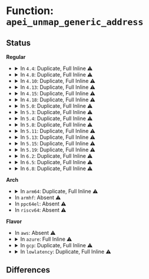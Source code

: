 # Function: <code>apei_unmap_generic_address</code>

## Status
<b>Regular</b>
<ul>
<li>
<details>
<summary>In <code>4.4</code>: Duplicate, Full Inline ⚠️</summary>

**Collision:** Static Duplication

**Inline:** Full

**Transformation:** False

**Instances:**

```
In drivers/acpi/apei/apei-base.c (ffffffff814b2f01)
Location: drivers/acpi/apei/apei-internal.h:74
Inline: True
Inline callers:
  - drivers/acpi/apei/apei-base.c:post_unmap_gar_callback
```
```
In drivers/acpi/apei/ghes.c (ffffffff814b5c85)
Location: drivers/acpi/apei/apei-internal.h:74
Inline: True
Inline callers:
  - drivers/acpi/apei/ghes.c:ghes_remove
  - drivers/acpi/apei/ghes.c:ghes_probe
  - drivers/acpi/apei/ghes.c:ghes_probe
```
</details>
</li>
<li>
<details>
<summary>In <code>4.8</code>: Duplicate, Full Inline ⚠️</summary>

**Collision:** Static Duplication

**Inline:** Full

**Transformation:** False

**Instances:**

```
In drivers/acpi/apei/apei-base.c (ffffffff81502821)
Location: drivers/acpi/apei/apei-internal.h:74
Inline: True
Inline callers:
  - drivers/acpi/apei/apei-base.c:post_unmap_gar_callback
```
```
In drivers/acpi/apei/ghes.c (ffffffff81505628)
Location: drivers/acpi/apei/apei-internal.h:74
Inline: True
Inline callers:
  - drivers/acpi/apei/ghes.c:ghes_remove
  - drivers/acpi/apei/ghes.c:ghes_probe
  - drivers/acpi/apei/ghes.c:ghes_probe
```
</details>
</li>
<li>
<details>
<summary>In <code>4.10</code>: Duplicate, Full Inline ⚠️</summary>

**Collision:** Static Duplication

**Inline:** Full

**Transformation:** False

**Instances:**

```
In drivers/acpi/apei/apei-base.c (ffffffff81526a11)
Location: drivers/acpi/apei/apei-internal.h:74
Inline: True
Inline callers:
  - drivers/acpi/apei/apei-base.c:post_unmap_gar_callback
```
```
In drivers/acpi/apei/ghes.c (ffffffff81529818)
Location: drivers/acpi/apei/apei-internal.h:74
Inline: True
Inline callers:
  - drivers/acpi/apei/ghes.c:ghes_remove
  - drivers/acpi/apei/ghes.c:ghes_probe
  - drivers/acpi/apei/ghes.c:ghes_probe
```
</details>
</li>
<li>
<details>
<summary>In <code>4.13</code>: Duplicate, Full Inline ⚠️</summary>

**Collision:** Static Duplication

**Inline:** Full

**Transformation:** False

**Instances:**

```
In drivers/acpi/apei/apei-base.c (ffffffff81539931)
Location: drivers/acpi/apei/apei-internal.h:74
Inline: True
Inline callers:
  - drivers/acpi/apei/apei-base.c:post_unmap_gar_callback
```
```
In drivers/acpi/apei/ghes.c (ffffffff8153d43e)
Location: drivers/acpi/apei/apei-internal.h:74
Inline: True
Inline callers:
  - drivers/acpi/apei/ghes.c:ghes_probe
  - drivers/acpi/apei/ghes.c:ghes_probe
  - drivers/acpi/apei/ghes.c:ghes_fini
  - drivers/acpi/apei/ghes.c:ghes_fini
```
</details>
</li>
<li>
<details>
<summary>In <code>4.15</code>: Duplicate, Full Inline ⚠️</summary>

**Collision:** Static Duplication

**Inline:** Full

**Transformation:** False

**Instances:**

```
In drivers/acpi/apei/apei-base.c (ffffffff8159c491)
Location: drivers/acpi/apei/apei-internal.h:75
Inline: True
Inline callers:
  - drivers/acpi/apei/apei-base.c:post_unmap_gar_callback
```
```
In drivers/acpi/apei/ghes.c (ffffffff815a0057)
Location: drivers/acpi/apei/apei-internal.h:75
Inline: True
Inline callers:
  - drivers/acpi/apei/ghes.c:ghes_probe
  - drivers/acpi/apei/ghes.c:ghes_probe
  - drivers/acpi/apei/ghes.c:ghes_fini
  - drivers/acpi/apei/ghes.c:ghes_fini
```
</details>
</li>
<li>
<details>
<summary>In <code>4.18</code>: Duplicate, Full Inline ⚠️</summary>

**Collision:** Static Duplication

**Inline:** Full

**Transformation:** False

**Instances:**

```
In drivers/acpi/apei/apei-base.c (ffffffff815d4139)
Location: drivers/acpi/apei/apei-internal.h:75
Inline: True
Inline callers:
  - drivers/acpi/apei/apei-base.c:post_unmap_gar_callback
```
```
In drivers/acpi/apei/ghes.c (ffffffff815d7bac)
Location: drivers/acpi/apei/apei-internal.h:75
Inline: True
Inline callers:
  - drivers/acpi/apei/ghes.c:ghes_probe
  - drivers/acpi/apei/ghes.c:ghes_probe
  - drivers/acpi/apei/ghes.c:ghes_fini
  - drivers/acpi/apei/ghes.c:ghes_fini
```
</details>
</li>
<li>
<details>
<summary>In <code>5.0</code>: Duplicate, Full Inline ⚠️</summary>

**Collision:** Static Duplication

**Inline:** Full

**Transformation:** False

**Instances:**

```
In drivers/acpi/apei/apei-base.c (ffffffff815ed8e9)
Location: drivers/acpi/apei/apei-internal.h:75
Inline: True
Inline callers:
  - drivers/acpi/apei/apei-base.c:post_unmap_gar_callback
```
```
In drivers/acpi/apei/ghes.c (ffffffff815f144a)
Location: drivers/acpi/apei/apei-internal.h:75
Inline: True
Inline callers:
  - drivers/acpi/apei/ghes.c:ghes_probe
  - drivers/acpi/apei/ghes.c:ghes_probe
  - drivers/acpi/apei/ghes.c:ghes_fini
  - drivers/acpi/apei/ghes.c:ghes_fini
```
</details>
</li>
<li>
<details>
<summary>In <code>5.3</code>: Duplicate, Full Inline ⚠️</summary>

**Collision:** Static Duplication

**Inline:** Full

**Transformation:** False

**Instances:**

```
In drivers/acpi/apei/apei-base.c (ffffffff8161f699)
Location: drivers/acpi/apei/apei-internal.h:75
Inline: True
Inline callers:
  - drivers/acpi/apei/apei-base.c:post_unmap_gar_callback
```
```
In drivers/acpi/apei/ghes.c (ffffffff81623175)
Location: drivers/acpi/apei/apei-internal.h:75
Inline: True
Inline callers:
  - drivers/acpi/apei/ghes.c:ghes_probe
  - drivers/acpi/apei/ghes.c:ghes_probe
  - drivers/acpi/apei/ghes.c:ghes_fini
  - drivers/acpi/apei/ghes.c:ghes_fini
```
</details>
</li>
<li>
<details>
<summary>In <code>5.4</code>: Duplicate, Full Inline ⚠️</summary>

**Collision:** Static Duplication

**Inline:** Full

**Transformation:** False

**Instances:**

```
In drivers/acpi/apei/apei-base.c (ffffffff81641179)
Location: drivers/acpi/apei/apei-internal.h:75
Inline: True
Inline callers:
  - drivers/acpi/apei/apei-base.c:post_unmap_gar_callback
```
```
In drivers/acpi/apei/ghes.c (ffffffff81644c45)
Location: drivers/acpi/apei/apei-internal.h:75
Inline: True
Inline callers:
  - drivers/acpi/apei/ghes.c:ghes_probe
  - drivers/acpi/apei/ghes.c:ghes_probe
  - drivers/acpi/apei/ghes.c:ghes_fini
  - drivers/acpi/apei/ghes.c:ghes_fini
```
</details>
</li>
<li>
<details>
<summary>In <code>5.8</code>: Duplicate, Full Inline ⚠️</summary>

**Collision:** Static Duplication

**Inline:** Full

**Transformation:** False

**Instances:**

```
In drivers/acpi/apei/apei-base.c (ffffffff816eea3c)
Location: drivers/acpi/apei/apei-internal.h:75
Inline: True
Inline callers:
  - drivers/acpi/apei/apei-base.c:apei_exec_pre_map_gars
```
```
In drivers/acpi/apei/ghes.c (ffffffff816f15ae)
Location: drivers/acpi/apei/apei-internal.h:75
Inline: True
Inline callers:
  - drivers/acpi/apei/ghes.c:ghes_remove
  - drivers/acpi/apei/ghes.c:ghes_remove
  - drivers/acpi/apei/ghes.c:ghes_probe
  - drivers/acpi/apei/ghes.c:ghes_probe
  - drivers/acpi/apei/ghes.c:ghes_new
  - drivers/acpi/apei/ghes.c:ghes_new
```
</details>
</li>
<li>
<details>
<summary>In <code>5.11</code>: Duplicate, Full Inline ⚠️</summary>

**Collision:** Static Duplication

**Inline:** Full

**Transformation:** False

**Instances:**

```
In drivers/acpi/apei/apei-base.c (ffffffff8170c08e)
Location: drivers/acpi/apei/apei-internal.h:75
Inline: True
Inline callers:
  - drivers/acpi/apei/apei-base.c:apei_exec_pre_map_gars
```
```
In drivers/acpi/apei/ghes.c (ffffffff8170e94e)
Location: drivers/acpi/apei/apei-internal.h:75
Inline: True
Inline callers:
  - drivers/acpi/apei/ghes.c:ghes_remove
  - drivers/acpi/apei/ghes.c:ghes_remove
  - drivers/acpi/apei/ghes.c:ghes_probe
  - drivers/acpi/apei/ghes.c:ghes_probe
  - drivers/acpi/apei/ghes.c:ghes_new
  - drivers/acpi/apei/ghes.c:ghes_new
```
</details>
</li>
<li>
<details>
<summary>In <code>5.13</code>: Duplicate, Full Inline ⚠️</summary>

**Collision:** Static Duplication

**Inline:** Full

**Transformation:** False

**Instances:**

```
In drivers/acpi/apei/apei-base.c (ffffffff816ed6ce)
Location: drivers/acpi/apei/apei-internal.h:75
Inline: True
Inline callers:
  - drivers/acpi/apei/apei-base.c:apei_exec_pre_map_gars
```
```
In drivers/acpi/apei/ghes.c (ffffffff816eff6e)
Location: drivers/acpi/apei/apei-internal.h:75
Inline: True
Inline callers:
  - drivers/acpi/apei/ghes.c:ghes_remove
  - drivers/acpi/apei/ghes.c:ghes_remove
  - drivers/acpi/apei/ghes.c:ghes_probe
  - drivers/acpi/apei/ghes.c:ghes_probe
  - drivers/acpi/apei/ghes.c:ghes_new
  - drivers/acpi/apei/ghes.c:ghes_new
```
</details>
</li>
<li>
<details>
<summary>In <code>5.15</code>: Duplicate, Full Inline ⚠️</summary>

**Collision:** Static Duplication

**Inline:** Full

**Transformation:** False

**Instances:**

```
In drivers/acpi/apei/apei-base.c (ffffffff8176782e)
Location: drivers/acpi/apei/apei-internal.h:75
Inline: True
Inline callers:
  - drivers/acpi/apei/apei-base.c:apei_exec_pre_map_gars
```
```
In drivers/acpi/apei/ghes.c (ffffffff8176a05e)
Location: drivers/acpi/apei/apei-internal.h:75
Inline: True
Inline callers:
  - drivers/acpi/apei/ghes.c:ghes_remove
  - drivers/acpi/apei/ghes.c:ghes_remove
  - drivers/acpi/apei/ghes.c:ghes_probe
  - drivers/acpi/apei/ghes.c:ghes_probe
  - drivers/acpi/apei/ghes.c:ghes_new
  - drivers/acpi/apei/ghes.c:ghes_new
```
</details>
</li>
<li>
<details>
<summary>In <code>5.19</code>: Duplicate, Full Inline ⚠️</summary>

**Collision:** Static Duplication

**Inline:** Full

**Transformation:** False

**Instances:**

```
In drivers/acpi/apei/apei-base.c (ffffffff8189bfa5)
Location: drivers/acpi/apei/apei-internal.h:75
Inline: True
Inline callers:
  - drivers/acpi/apei/apei-base.c:apei_exec_pre_map_gars
```
```
In drivers/acpi/apei/ghes.c (ffffffff8189ebe2)
Location: drivers/acpi/apei/apei-internal.h:75
Inline: True
Inline callers:
  - drivers/acpi/apei/ghes.c:ghes_remove
  - drivers/acpi/apei/ghes.c:ghes_remove
  - drivers/acpi/apei/ghes.c:ghes_probe
  - drivers/acpi/apei/ghes.c:ghes_probe
  - drivers/acpi/apei/ghes.c:ghes_new
  - drivers/acpi/apei/ghes.c:ghes_new
```
</details>
</li>
<li>
<details>
<summary>In <code>6.2</code>: Duplicate, Full Inline ⚠️</summary>

**Collision:** Static Duplication

**Inline:** Full

**Transformation:** False

**Instances:**

```
In drivers/acpi/apei/apei-base.c (ffffffff819e47a9)
Location: drivers/acpi/apei/apei-internal.h:75
Inline: True
Inline callers:
  - drivers/acpi/apei/apei-base.c:apei_exec_pre_map_gars
```
```
In drivers/acpi/apei/ghes.c (ffffffff819e7efe)
Location: drivers/acpi/apei/apei-internal.h:75
Inline: True
Inline callers:
  - drivers/acpi/apei/ghes.c:ghes_remove
  - drivers/acpi/apei/ghes.c:ghes_remove
  - drivers/acpi/apei/ghes.c:ghes_probe
  - drivers/acpi/apei/ghes.c:ghes_probe
  - drivers/acpi/apei/ghes.c:ghes_new
  - drivers/acpi/apei/ghes.c:ghes_new
```
</details>
</li>
<li>
<details>
<summary>In <code>6.5</code>: Duplicate, Full Inline ⚠️</summary>

**Collision:** Static Duplication

**Inline:** Full

**Transformation:** False

**Instances:**

```
In drivers/acpi/apei/apei-base.c (ffffffff81a2cdc3)
Location: drivers/acpi/apei/apei-internal.h:74
Inline: True
Inline callers:
  - drivers/acpi/apei/apei-base.c:apei_exec_pre_map_gars
```
```
In drivers/acpi/apei/ghes.c (ffffffff81a305b9)
Location: drivers/acpi/apei/apei-internal.h:74
Inline: True
Inline callers:
  - drivers/acpi/apei/ghes.c:ghes_remove
  - drivers/acpi/apei/ghes.c:ghes_remove
  - drivers/acpi/apei/ghes.c:ghes_probe
  - drivers/acpi/apei/ghes.c:ghes_probe
  - drivers/acpi/apei/ghes.c:ghes_new
  - drivers/acpi/apei/ghes.c:ghes_new
```
</details>
</li>
<li>
<details>
<summary>In <code>6.8</code>: Duplicate, Full Inline ⚠️</summary>

**Collision:** Static Duplication

**Inline:** Full

**Transformation:** False

**Instances:**

```
In drivers/acpi/apei/apei-base.c (ffffffff81a78003)
Location: drivers/acpi/apei/apei-internal.h:74
Inline: True
Inline callers:
  - drivers/acpi/apei/apei-base.c:apei_exec_pre_map_gars
```
```
In drivers/acpi/apei/ghes.c (ffffffff81a7bac9)
Location: drivers/acpi/apei/apei-internal.h:74
Inline: True
Inline callers:
  - drivers/acpi/apei/ghes.c:ghes_remove
  - drivers/acpi/apei/ghes.c:ghes_remove
  - drivers/acpi/apei/ghes.c:ghes_probe
  - drivers/acpi/apei/ghes.c:ghes_probe
  - drivers/acpi/apei/ghes.c:ghes_new
  - drivers/acpi/apei/ghes.c:ghes_new
```
</details>
</li>
</ul>
<b>Arch</b>
<ul>
<li>
<details>
<summary>In <code>arm64</code>: Duplicate, Full Inline ⚠️</summary>

**Collision:** Static Duplication

**Inline:** Full

**Transformation:** False

**Instances:**

```
In drivers/acpi/apei/apei-base.c (ffff8000107abf58)
Location: drivers/acpi/apei/apei-internal.h:75
Inline: True
Inline callers:
  - drivers/acpi/apei/apei-base.c:post_unmap_gar_callback
```
```
In drivers/acpi/apei/ghes.c (ffff8000107b07dc)
Location: drivers/acpi/apei/apei-internal.h:75
Inline: True
Inline callers:
  - drivers/acpi/apei/ghes.c:ghes_probe
  - drivers/acpi/apei/ghes.c:ghes_probe
  - drivers/acpi/apei/ghes.c:ghes_fini
  - drivers/acpi/apei/ghes.c:ghes_fini
```
</details>
</li>
<li>
In <code>armhf</code>: Absent ⚠️
</li>
<li>
In <code>ppc64el</code>: Absent ⚠️
</li>
<li>
In <code>riscv64</code>: Absent ⚠️
</li>
</ul>
<b>Flavor</b>
<ul>
<li>
In <code>aws</code>: Absent ⚠️
</li>
<li>
<details>
<summary>In <code>azure</code>: Full Inline ⚠️</summary>

**Collision:** Unique Static

**Inline:** Full

**Transformation:** False

**Instances:**

```
In drivers/acpi/apei/apei-base.c (ffffffff815fd589)
Location: drivers/acpi/apei/apei-internal.h:75
Inline: True
Inline callers:
  - drivers/acpi/apei/apei-base.c:post_unmap_gar_callback
```
</details>
</li>
<li>
<details>
<summary>In <code>gcp</code>: Duplicate, Full Inline ⚠️</summary>

**Collision:** Static Duplication

**Inline:** Full

**Transformation:** False

**Instances:**

```
In drivers/acpi/apei/apei-base.c (ffffffff81634fb9)
Location: drivers/acpi/apei/apei-internal.h:75
Inline: True
Inline callers:
  - drivers/acpi/apei/apei-base.c:post_unmap_gar_callback
```
```
In drivers/acpi/apei/ghes.c (ffffffff81638a85)
Location: drivers/acpi/apei/apei-internal.h:75
Inline: True
Inline callers:
  - drivers/acpi/apei/ghes.c:ghes_probe
  - drivers/acpi/apei/ghes.c:ghes_probe
  - drivers/acpi/apei/ghes.c:ghes_fini
  - drivers/acpi/apei/ghes.c:ghes_fini
```
</details>
</li>
<li>
<details>
<summary>In <code>lowlatency</code>: Duplicate, Full Inline ⚠️</summary>

**Collision:** Static Duplication

**Inline:** Full

**Transformation:** False

**Instances:**

```
In drivers/acpi/apei/apei-base.c (ffffffff8164f2c9)
Location: drivers/acpi/apei/apei-internal.h:75
Inline: True
Inline callers:
  - drivers/acpi/apei/apei-base.c:post_unmap_gar_callback
```
```
In drivers/acpi/apei/ghes.c (ffffffff81652dd5)
Location: drivers/acpi/apei/apei-internal.h:75
Inline: True
Inline callers:
  - drivers/acpi/apei/ghes.c:ghes_probe
  - drivers/acpi/apei/ghes.c:ghes_probe
  - drivers/acpi/apei/ghes.c:ghes_fini
  - drivers/acpi/apei/ghes.c:ghes_fini
```
</details>
</li>
</ul>

## Differences
